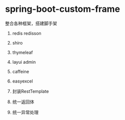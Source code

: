 # spring-boot-custom-frame
整合各种框架，搭建脚手架
1. redis redisson

2. shiro

3. thymeleaf
4. layui admin
5. caffeine
6. easyexcel
7. 封装RestTemplate
8. 统一返回体
9. 统一异常处理
